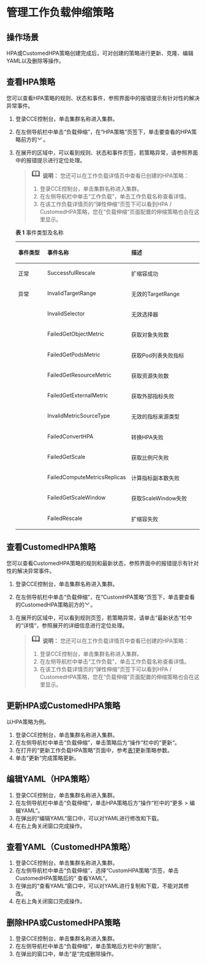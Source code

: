 # 管理工作负载伸缩策略<a name="cce_10_0083"></a>

## 操作场景<a name="section11873141710246"></a>

HPA或CustomedHPA策略创建完成后，可对创建的策略进行更新、克隆、编辑YAML以及删除等操作。

## 查看HPA策略<a name="section14993443181414"></a>

您可以查看HPA策略的规则、状态和事件，参照界面中的报错提示有针对性的解决异常事件。

1.  登录CCE控制台，单击集群名称进入集群。
2.  在左侧导航栏中单击“负载伸缩”，在“HPA策略“页签下，单击要查看的HPA策略前方的![](figures/zh-cn_image_0000001244261103.png)。
3.  在展开的区域中，可以看到规则、状态和事件页签，若策略异常，请参照界面中的报错提示进行定位处理。

    >![](public_sys-resources/icon-note.gif) **说明：** 
    >您还可以在工作负载详情页中查看已创建的HPA策略：
    >1.  登录CCE控制台，单击集群名称进入集群。
    >2.  在左侧导航栏中单击“工作负载”，单击工作负载名称查看详情。
    >3.  在该工作负载详情页的“弹性伸缩“页签下可以看到HPA / CustomedHPA策略，您在“负载伸缩“页面配置的伸缩策略也会在这里显示。

    **表 1**  事件类型及名称

    <a name="table56931825193212"></a>
    <table><thead align="left"><tr id="row269117254324"><th class="cellrowborder" valign="top" width="17.531753175317533%" id="mcps1.2.4.1.1"><p id="p176911125153211"><a name="p176911125153211"></a><a name="p176911125153211"></a>事件类型</p>
    </th>
    <th class="cellrowborder" valign="top" width="40.94409440944094%" id="mcps1.2.4.1.2"><p id="p76911525153218"><a name="p76911525153218"></a><a name="p76911525153218"></a>事件名称</p>
    </th>
    <th class="cellrowborder" valign="top" width="41.52415241524153%" id="mcps1.2.4.1.3"><p id="p156911325133211"><a name="p156911325133211"></a><a name="p156911325133211"></a>描述</p>
    </th>
    </tr>
    </thead>
    <tbody><tr id="row2692325123216"><td class="cellrowborder" valign="top" width="17.531753175317533%" headers="mcps1.2.4.1.1 "><p id="p1769152583210"><a name="p1769152583210"></a><a name="p1769152583210"></a>正常</p>
    </td>
    <td class="cellrowborder" valign="top" width="40.94409440944094%" headers="mcps1.2.4.1.2 "><p id="p4692725173214"><a name="p4692725173214"></a><a name="p4692725173214"></a>SuccessfulRescale</p>
    </td>
    <td class="cellrowborder" valign="top" width="41.52415241524153%" headers="mcps1.2.4.1.3 "><p id="p1969242553220"><a name="p1969242553220"></a><a name="p1969242553220"></a>扩缩容成功</p>
    </td>
    </tr>
    <tr id="row15692192511329"><td class="cellrowborder" rowspan="12" valign="top" width="17.531753175317533%" headers="mcps1.2.4.1.1 "><p id="p86921225133210"><a name="p86921225133210"></a><a name="p86921225133210"></a>异常</p>
    </td>
    <td class="cellrowborder" valign="top" width="40.94409440944094%" headers="mcps1.2.4.1.2 "><p id="p14692125103210"><a name="p14692125103210"></a><a name="p14692125103210"></a>InvalidTargetRange</p>
    </td>
    <td class="cellrowborder" valign="top" width="41.52415241524153%" headers="mcps1.2.4.1.3 "><p id="p11692172514329"><a name="p11692172514329"></a><a name="p11692172514329"></a>无效的TargetRange</p>
    </td>
    </tr>
    <tr id="row1669211256324"><td class="cellrowborder" valign="top" headers="mcps1.2.4.1.1 "><p id="p10692225173214"><a name="p10692225173214"></a><a name="p10692225173214"></a>InvalidSelector</p>
    </td>
    <td class="cellrowborder" valign="top" headers="mcps1.2.4.1.2 "><p id="p66929256329"><a name="p66929256329"></a><a name="p66929256329"></a>无效选择器</p>
    </td>
    </tr>
    <tr id="row36921525173217"><td class="cellrowborder" valign="top" headers="mcps1.2.4.1.1 "><p id="p12692182515326"><a name="p12692182515326"></a><a name="p12692182515326"></a>FailedGetObjectMetric</p>
    </td>
    <td class="cellrowborder" valign="top" headers="mcps1.2.4.1.2 "><p id="p36921725193219"><a name="p36921725193219"></a><a name="p36921725193219"></a>获取对象失败数</p>
    </td>
    </tr>
    <tr id="row769216258320"><td class="cellrowborder" valign="top" headers="mcps1.2.4.1.1 "><p id="p1369272512320"><a name="p1369272512320"></a><a name="p1369272512320"></a>FailedGetPodsMetric</p>
    </td>
    <td class="cellrowborder" valign="top" headers="mcps1.2.4.1.2 "><p id="p9692325113214"><a name="p9692325113214"></a><a name="p9692325113214"></a>获取Pod列表失败指标</p>
    </td>
    </tr>
    <tr id="row17692925143210"><td class="cellrowborder" valign="top" headers="mcps1.2.4.1.1 "><p id="p196920258323"><a name="p196920258323"></a><a name="p196920258323"></a>FailedGetResourceMetric</p>
    </td>
    <td class="cellrowborder" valign="top" headers="mcps1.2.4.1.2 "><p id="p1369216257321"><a name="p1369216257321"></a><a name="p1369216257321"></a>获取资源失败数</p>
    </td>
    </tr>
    <tr id="row669216253320"><td class="cellrowborder" valign="top" headers="mcps1.2.4.1.1 "><p id="p176922251321"><a name="p176922251321"></a><a name="p176922251321"></a>FailedGetExternalMetric</p>
    </td>
    <td class="cellrowborder" valign="top" headers="mcps1.2.4.1.2 "><p id="p1269242511325"><a name="p1269242511325"></a><a name="p1269242511325"></a>获取外部指标失败</p>
    </td>
    </tr>
    <tr id="row869212503211"><td class="cellrowborder" valign="top" headers="mcps1.2.4.1.1 "><p id="p369212583219"><a name="p369212583219"></a><a name="p369212583219"></a>InvalidMetricSourceType</p>
    </td>
    <td class="cellrowborder" valign="top" headers="mcps1.2.4.1.2 "><p id="p15692152519329"><a name="p15692152519329"></a><a name="p15692152519329"></a>无效的指标来源类型</p>
    </td>
    </tr>
    <tr id="row11692142513324"><td class="cellrowborder" valign="top" headers="mcps1.2.4.1.1 "><p id="p469262553220"><a name="p469262553220"></a><a name="p469262553220"></a>FailedConvertHPA</p>
    </td>
    <td class="cellrowborder" valign="top" headers="mcps1.2.4.1.2 "><p id="p19692725123218"><a name="p19692725123218"></a><a name="p19692725123218"></a>转换HPA失败</p>
    </td>
    </tr>
    <tr id="row1469282513323"><td class="cellrowborder" valign="top" headers="mcps1.2.4.1.1 "><p id="p1369216256328"><a name="p1369216256328"></a><a name="p1369216256328"></a>FailedGetScale</p>
    </td>
    <td class="cellrowborder" valign="top" headers="mcps1.2.4.1.2 "><p id="p1369212563217"><a name="p1369212563217"></a><a name="p1369212563217"></a>获取比例尺失败</p>
    </td>
    </tr>
    <tr id="row186921525183211"><td class="cellrowborder" valign="top" headers="mcps1.2.4.1.1 "><p id="p1769211256328"><a name="p1769211256328"></a><a name="p1769211256328"></a>FailedComputeMetricsReplicas</p>
    </td>
    <td class="cellrowborder" valign="top" headers="mcps1.2.4.1.2 "><p id="p7692192503219"><a name="p7692192503219"></a><a name="p7692192503219"></a>计算指标副本数失败</p>
    </td>
    </tr>
    <tr id="row176931225143214"><td class="cellrowborder" valign="top" headers="mcps1.2.4.1.1 "><p id="p106921025173215"><a name="p106921025173215"></a><a name="p106921025173215"></a>FailedGetScaleWindow</p>
    </td>
    <td class="cellrowborder" valign="top" headers="mcps1.2.4.1.2 "><p id="p14693142523215"><a name="p14693142523215"></a><a name="p14693142523215"></a>获取ScaleWindow失败</p>
    </td>
    </tr>
    <tr id="row19693132523211"><td class="cellrowborder" valign="top" headers="mcps1.2.4.1.1 "><p id="p3693102520327"><a name="p3693102520327"></a><a name="p3693102520327"></a>FailedRescale</p>
    </td>
    <td class="cellrowborder" valign="top" headers="mcps1.2.4.1.2 "><p id="p46931255327"><a name="p46931255327"></a><a name="p46931255327"></a>扩缩容失败</p>
    </td>
    </tr>
    </tbody>
    </table>


## 查看CustomedHPA策略<a name="section5995114391416"></a>

您可以查看CustomedHPA策略的规则和最新状态，参照界面中的报错提示有针对性的解决异常事件。

1.  登录CCE控制台，单击集群名称进入集群。
2.  在左侧导航栏中单击“负载伸缩”，在“CustomHPA策略“页签下，单击要查看的CustomedHPA策略前方的![](figures/zh-cn_image_0000001244101137.png)。
3.  在展开的区域中，可以看到规则页签，若策略异常，请单击“最新状态“栏中的“详情“，参照展开的详细信息进行定位处理。

    >![](public_sys-resources/icon-note.gif) **说明：** 
    >您还可以在工作负载详情页中查看已创建的HPA策略：
    >1.  登录CCE控制台，单击集群名称进入集群。
    >2.  在左侧导航栏中单击“工作负载”，单击工作负载名称查看详情。
    >3.  在该工作负载详情页的“弹性伸缩“页签下可以看到HPA / CustomedHPA策略，您在“负载伸缩“页面配置的伸缩策略也会在这里显示。


## 更新HPA或CustomedHPA策略<a name="section119901143111420"></a>

以HPA策略为例。

1.  登录CCE控制台，单击集群名称进入集群。
2.  在左侧导航栏中单击“负载伸缩”，单击策略后方“操作“栏中的“更新“。
3.  在打开的“更新工作负载HPA策略“页面中，参考[表1](创建工作负载弹性伸缩（HPA）.md#table8638121213265)更新策略参数。
4.  单击“更新“完成策略更新。

## 编辑YAML（HPA策略）<a name="section14894314131710"></a>

1.  登录CCE控制台，单击集群名称进入集群。
2.  在左侧导航栏中单击“负载伸缩”，单击HPA策略后方“操作“栏中的“更多 \> 编辑YAML“。
3.  在弹出的“编辑YAML“窗口中，可以对YAML进行修改和下载。
4.  在右上角关闭窗口完成操作。

## 查看YAML（CustomedHPA策略）<a name="section8346124712170"></a>

1.  登录CCE控制台，单击集群名称进入集群。
2.  在左侧导航栏中单击“负载伸缩”，选择“CustomHPA策略“页签，单击CustomedHPA策略后的“ 查看YAML“。
3.  在弹出的“查看YAML“窗口中，可以对YAML进行复制和下载，不能对其修改。
4.  在右上角关闭窗口完成操作。

## 删除HPA或CustomedHPA策略<a name="section13361947161717"></a>

1.  登录CCE控制台，单击集群名称进入集群。
2.  在左侧导航栏中单击“负载伸缩”，单击策略后方栏中的“删除“。
3.  在弹出的窗口中，单击“是“完成删除操作。

